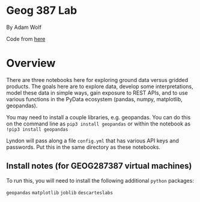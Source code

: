 # Geog 387 Lab
By Adam Wolf

Code from [here](https://github.com/wolfhelius/Clark_Geog387)

# Overview
There are three notebooks here for exploring ground data versus gridded products.  The goals here are to explore data, develop some interpretations, model these data in simple ways, gain exposure to REST APIs, and to use various functions in the PyData ecosystem (pandas, numpy, matplotlib, geopandas).  

You may need to install a couple libraries, e.g. geopandas.  You can do this on the command line as `pip3 install geopandas` or within the notebook as `!pip3 install geopandas`

Lyndon will pass along a file `config.yml` that has various API keys and passwords.  Put this in the same directory as these notebooks.

## Install notes (for GEOG287387 virtual machines)
To run this, you will need to install the following additional `python` packages:

`geopandas`
`matplotlib`
`joblib`
`descarteslabs`

